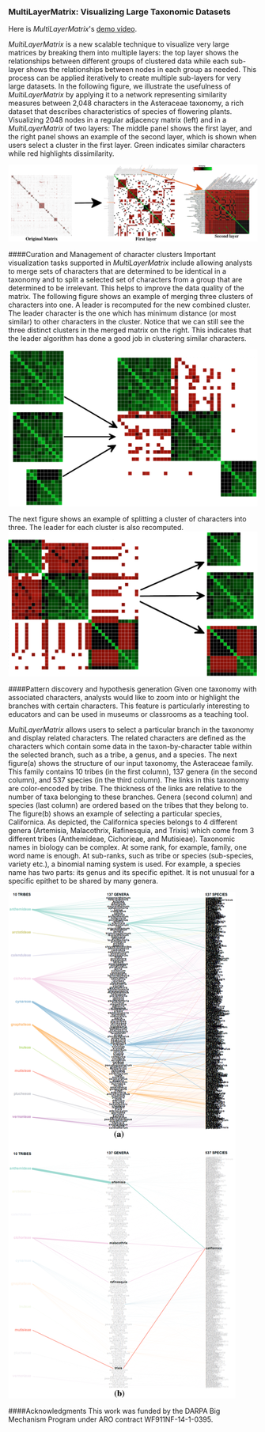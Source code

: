 ### MultiLayerMatrix: Visualizing Large Taxonomic Datasets

Here is *MultiLayerMatrix*'s [demo video](http://www.cs.uic.edu/~tdang/MultiLayerMatrix/video.mp4).

*MultiLayerMatrix* is a new scalable technique to visualize very large matrices by breaking them into multiple layers: the top layer shows the relationships between different groups of clustered data while each sub-layer shows the relationships between nodes in each group as needed. This process can be applied iteratively to create multiple sub-layers for very large datasets. In the following figure, we illustrate the usefulness of *MultiLayerMatrix* by applying it to a network representing similarity measures between 2,048 characters in the Asteraceae taxonomy, a rich dataset that describes characteristics of species of flowering plants. Visualizing 2048 nodes in a regular adjacency matrix (left) and in a *MultiLayerMatrix* of two layers: The middle panel shows the first layer, and the right panel shows an example of the second layer, which is shown when users select a cluster in the first layer. Green indicates similar characters while red highlights dissimilarity.

![ScreenShot](https://github.com/CreativeCodingLab/MultiLayerMatrix/blob/master/figures/teaser.png)

####Curation and Management of character clusters
Important visualization tasks supported in *MultiLayerMatrix* include allowing analysts to merge sets of characters that are determined to be identical in a taxonomy and to split a selected set of characters from a group that are determined to be irrelevant. This helps to improve the data quality of the matrix. The following figure shows an example of merging three clusters of characters into one. A leader is recomputed for the new combined cluster. The leader character is the one which has minimum distance (or most similar) to other characters in the cluster. Notice that we can still see the three distinct clusters in the merged matrix on the right. This indicates that the leader algorithm has done a good job in clustering similar characters.

![ScreenShot](https://github.com/CreativeCodingLab/MultiLayerMatrix/blob/master/figures/Figure4.png)

The next figure shows an example of splitting a cluster of characters into three. The leader for each cluster is also recomputed. 
![ScreenShot](https://github.com/CreativeCodingLab/MultiLayerMatrix/blob/master/figures/Figure5.png)

####Pattern discovery and hypothesis generation
Given one taxonomy with associated characters, analysts would like to zoom into or highlight the branches with certain characters. This feature is particularly interesting to educators and can be used in museums or classrooms as a teaching tool. 

*MultiLayerMatrix* allows users to select a particular branch in the taxonomy and display related characters. The related characters are defined as the characters which contain some data in the taxon-by-character table within the selected branch, such as a tribe, a genus, and a species. The next figure(a) shows the structure of our input taxonomy, the Asteraceae family. This family contains 10 tribes (in the first column), 137 genera (in the second column), and 537 species (in the third column). The links in this taxonomy are color-encoded by tribe. The thickness of the links are relative to the number of taxa belonging to these branches. Genera (second column) and species (last column) are ordered based on the tribes that they belong to. 
The figure(b) shows an example of selecting a particular species, Californica. As depicted, the Californica species belongs to 4 different genera (Artemisia, Malacothrix, Rafinesquia, and Trixis) which come from 3 different tribes (Anthemideae, Cichorieae, and Mutisieae). 
Taxonomic names in biology can be complex. At some rank, for example, family, one word name is enough. 
At sub-ranks, such as tribe or species (sub-species, variety etc.), a binomial naming system is used. For example, a species name has two parts: its genus and its specific epithet. It is not unusual for a specific epithet to be shared by many genera. 

![ScreenShot](https://github.com/CreativeCodingLab/MultiLayerMatrix/blob/master/figures/Figure6ab.png)

####Acknowledgments
This work was funded by the DARPA Big Mechanism Program under ARO contract WF911NF-14-1-0395.